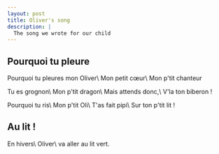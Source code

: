 ```yaml
---
layout: post
title: Oliver's song
description: | 
  The song we wrote for our child
---
```


## Pourquoi tu pleure

Pourquoi tu pleures mon Oliver\\
Mon petit cœur\\
Mon p'tit chanteur

Tu es grognon\\
Mon p'tit dragon\\
Mais attends donc,\\
V'la ton biberon !

Pourquoi tu ris\\
Mon p'tit Oli\\
T'as fait pipi\\
Sur ton p'tit lit !

## Au lit !

En hivers\\
Oliver\\
va aller au lit vert.